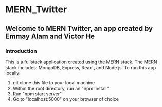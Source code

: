 # MERN_Twitter

## Welcome to MERN Twitter, an app created by Emmay Alam and Victor He

### Introduction
This is a fullstack application created using the MERN stack. The MERN stack includes: MongoDB, Express, React, and Node.js. To run this app locally:

1. git clone this file to your local machine
2. Within the root directory, run an "npm install"
3. Run "npm start server"
4. Go to "localhost:5000" on your browser of choice


